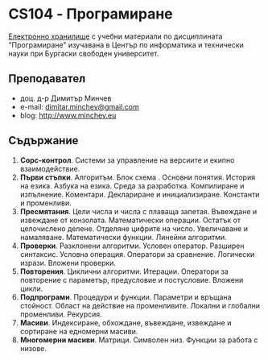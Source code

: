 # CS104 - Програмиране
[Електронно хранилище](https://github.com/dimitarminchev/CS104/) с учебни материали по дисциплината "Програмиране" изучавана в Център по информатика и технически науки при Бургаски свободен университет. 

## Преподавател
- доц. д-р Димитър Минчев
- e-mail: dimitar.minchev@gmail.com 
- blog: http://www.minchev.eu

## Съдържание
1. **Сорс-контрол**. Системи за управление на версиите и екипно взаимодействие.
2. **Първи стъпки**. Алгоритъм. Блок схема . Основни понятия. История на езика. Азбука на езика. Среда за разработка. Компилиране и изпълнение. Коментари. Деклариране и инициализиране. Константи и променливи.
3. **Пресмятания**. Цели числа и числа с плаваща запетая. Въвеждане и извеждане от конзолата. Математически операции. Остатък от целочислено делене. Отделяне цифрите на число. Увеличаване и намаляване. Математически функции. Линейни алгоритми.
4. **Проверки**. Разклонени алгоритми. Условен оператор. Разширен синтаксис. Условна операция. Оператори за сравнение. Логически изрази. Вложени проверки.
5. **Повторения**. Циклични алгоритми. Итерации. Оператори за повторение с параметър, предусловие и постусловие. Вложени цикли.
8. **Подпрограми**. Процедури и функции. Параметри и връщана стойност. Област на действие на променливите. Локални и глобални променливи. Рекурсия.
9. **Масиви**. Индексиране, обхождане, въвеждане, извеждане и сортиране на едномерни масиви.
10. **Многомерни масиви**. Матрици. Символен низ. Функции за работа с низове.
